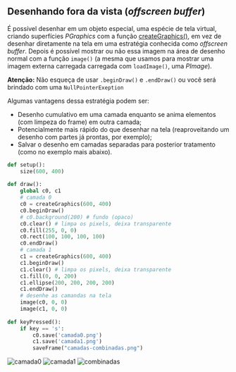 ## Desenhando fora da vista (*offscreen buffer*)

É possível desenhar em um objeto especial, uma espécie de tela virtual, criando superfícies *PGraphics* com a função [createGraphics()](https://py.processing.org/reference/createGraphics.html), em vez de desenhar diretamente na tela em uma estratégia conhecida como _offscreen buffer_. Depois é possível mostrar ou não essa imagem na área de desenho normal com a função `image()` (a mesma que usamos para mostrar uma imagem externa carregada carregada com `loadImage()`, uma *PImage*).

**Atenção:** Não esqueça de usar `.beginDraw()` e `.endDraw()` ou você será brindado com uma `NullPointerExeption`

Algumas vantagens dessa estratégia podem ser:
- Desenho cumulativo em uma camada enquanto se anima elementos (com limpeza do frame) em outra camada;
- Potencialmente mais rápido do que desenhar na tela (reaproveitando um desenho com partes já prontas, por exemplo);
- Salvar o desenho em camadas separadas para posterior tratamento (como no exemplo mais abaixo).

```python
def setup():
    size(600, 400)
    
def draw():
    global c0, c1
    # camada 0
    c0 = createGraphics(600, 400)
    c0.beginDraw()
    # c0.background(200) # fundo (opaco)
    c0.clear() # limpa os pixels, deixa transparente
    c0.fill(255, 0, 0)
    c0.rect(100, 100, 100, 100)
    c0.endDraw()
    # camada 1
    c1 = createGraphics(600, 400)
    c1.beginDraw()
    c1.clear() # limpa os pixels, deixa transparente
    c1.fill(0, 0, 200)
    c1.ellipse(200, 200, 200, 200)
    c1.endDraw()
    # desenhe as camandas na tela
    image(c0, 0, 0)
    image(c1, 0, 0)
                    
def keyPressed():
    if key == 's':
        c0.save('camada0.png')
        c1.save('camada1.png')
        saveFrame("camadas-combinadas.png")
```
![camada0](https://user-images.githubusercontent.com/3694604/70395381-dc6f4280-19dc-11ea-8f64-fad20e2c0993.png)
![camada1](https://user-images.githubusercontent.com/3694604/70395382-dc6f4280-19dc-11ea-9d9b-d8a371a1c7d8.png)
![combinadas](https://user-images.githubusercontent.com/3694604/70395383-dd07d900-19dc-11ea-9671-4cf6eb2d510e.png)
